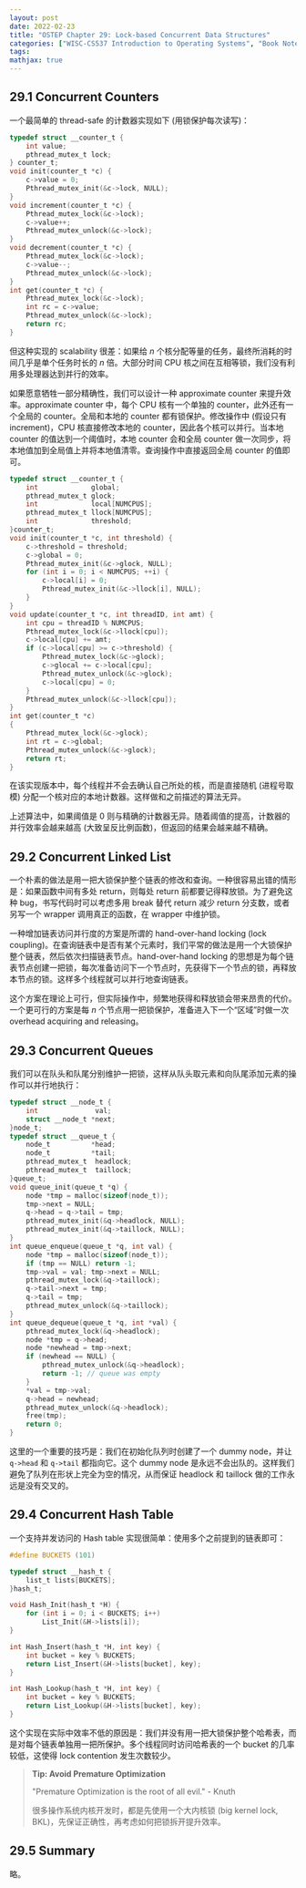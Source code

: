 ```yaml
---
layout: post
date: 2022-02-23
title: "OSTEP Chapter 29: Lock-based Concurrent Data Structures"
categories: ["WISC-CS537 Introduction to Operating Systems", "Book Notes"]
tags: 
mathjax: true
---
```


## 29.1 Concurrent Counters

一个最简单的 thread-safe 的计数器实现如下 (用锁保护每次读写)：

<!-- more -->

```c
typedef struct __counter_t {
    int value;
    pthread_mutex_t lock;
} counter_t;
void init(counter_t *c) {
    c->value = 0;
    Pthread_mutex_init(&c->lock, NULL);
}
void increment(counter_t *c) {
    Pthread_mutex_lock(&c->lock);
    c->value++;
    Pthread_mutex_unlock(&c->lock);
}
void decrement(counter_t *c) {
    Pthread_mutex_lock(&c->lock);
    c->value--;
    Pthread_mutex_unlock(&c->lock);
}
int get(counter_t *c) {
    Pthread_mutex_lock(&c->lock);
    int rc = c->value;
    Pthread_mutex_unlock(&c->lock);
    return rc;
}
```

但这种实现的 scalability 很差：如果给 $n$ 个核分配等量的任务，最终所消耗的时间几乎是单个任务时长的 $n$ 倍。大部分时间 CPU 核之间在互相等锁，我们没有利用多处理器达到并行的效率。

如果愿意牺牲一部分精确性，我们可以设计一种 approximate counter 来提升效率。approximate counter 中，每个 CPU 核有一个单独的 counter，此外还有一个全局的 counter。全局和本地的 counter 都有锁保护。修改操作中 (假设只有 increment)，CPU 核直接修改本地的 counter，因此各个核可以并行。当本地 counter 的值达到一个阈值时，本地 counter 会和全局 counter 做一次同步，将本地值加到全局值上并将本地值清零。查询操作中直接返回全局 counter 的值即可。

```c
typedef struct __counter_t {
    int             global;
    pthread_mutex_t glock;
    int             local[NUMCPUS];
    pthread_mutex_t llock[NUMCPUS];
    int             threshold;
}counter_t;
void init(counter_t *c, int threshold) {
    c->threshold = threshold;
    c->global = 0;
    Pthread_mutex_init(&c->glock, NULL);
    for (int i = 0; i < NUMCPUS; ++i) {
        c->local[i] = 0;
        Pthread_mutex_init(&c->llock[i], NULL);
    }
}
void update(counter_t *c, int threadID, int amt) {
    int cpu = threadID % NUMCPUS;
    Pthread_mutex_lock(&c->llock[cpu]);
    c->local[cpu] += amt;
    if (c->local[cpu] >= c->threshold) {
        Pthread_mutex_lock(&c->glock);
        c->glocal += c->local[cpu];
        Pthread_mutex_unlock(&c->glock);
        c->local[cpu] = 0;
    }
    Pthread_mutex_unlock(&c->llock[cpu]);
}
int get(counter_t *c)
{
    Pthread_mutex_lock(&c->glock);
    int rt = c->global;
    Pthread_mutex_unlock(&c->glock);
    return rt;
}
```

在该实现版本中，每个线程并不会去确认自己所处的核，而是直接随机 (进程号取模) 分配一个核对应的本地计数器。这样做和之前描述的算法无异。

上述算法中，如果阈值是 0 则与精确的计数器无异。随着阈值的提高，计数器的并行效率会越来越高 (大致呈反比例函数)，但返回的结果会越来越不精确。

## 29.2 Concurrent Linked List

一个朴素的做法是用一把大锁保护整个链表的修改和查询。一种很容易出错的情形是：如果函数中间有多处 return，则每处 return 前都要记得释放锁。为了避免这种 bug，书写代码时可以考虑多用 break 替代 return 减少 return 分支数，或者另写一个 wrapper 调用真正的函数，在 wrapper 中维护锁。

一种增加链表访问并行度的方案是所谓的 hand-over-hand locking (lock coupling)。在查询链表中是否有某个元素时，我们平常的做法是用一个大锁保护整个链表，然后依次扫描链表节点。hand-over-hand locking 的思想是为每个链表节点创建一把锁，每次准备访问下一个节点时，先获得下一个节点的锁，再释放本节点的锁。这样多个线程就可以并行地查询链表。

这个方案在理论上可行，但实际操作中，频繁地获得和释放锁会带来昂贵的代价。一个更可行的方案是每 $n$ 个节点用一把锁保护，准备进入下一个“区域”时做一次 overhead acquiring and releasing。

## 29.3 Concurrent Queues

我们可以在队头和队尾分别维护一把锁，这样从队头取元素和向队尾添加元素的操作可以并行地执行：

```c
typedef struct __node_t {
    int              val;
    struct __node_t *next;
}node_t;
typedef struct __queue_t {
    node_t          *head;
    node_t          *tail;
    pthread_mutex_t  headlock;
    pthread_mutex_t  taillock;
}queue_t;
void queue_init(queue_t *q) {
    node *tmp = malloc(sizeof(node_t));
    tmp->next = NULL;
    q->head = q->tail = tmp;
    pthread_mutex_init(&q->headlock, NULL);
    pthread_mutex_init(&q->taillock, NULL);
}
int queue_enqueue(queue_t *q, int val) {
    node *tmp = malloc(sizeof(node_t));
    if (tmp == NULL) return -1;
    tmp->val = val; tmp->next = NULL;
    pthread_mutex_lock(&q->taillock);
    q->tail->next = tmp;
    q->tail = tmp;
    pthread_mutex_unlock(&q->taillock);
}
int queue_dequeue(queue_t *q, int *val) {
    pthread_mutex_lock(&q->headlock);
    node *tmp = q->head;
    node *newhead = tmp->next;
    if (newhead == NULL) {
        pthread_mutex_unlock(&q->headlock);
        return -1; // queue was empty
    }
    *val = tmp->val;
    q->head = newhead;
    pthread_mutex_unlock(&q->headlock);
    free(tmp);
    return 0;
}
```

这里的一个重要的技巧是：我们在初始化队列时创建了一个 dummy node，并让 `q->head` 和 `q->tail` 都指向它。这个 dummy node 是永远不会出队的。这样我们避免了队列在形状上完全为空的情况，从而保证 headlock 和 taillock 做的工作永远是没有交叉的。

## 29.4 Concurrent Hash Table

一个支持并发访问的 Hash table 实现很简单：使用多个之前提到的链表即可：

```c
#define BUCKETS (101)

typedef struct __hash_t {
    list_t lists[BUCKETS];
}hash_t;

void Hash_Init(hash_t *H) {
    for (int i = 0; i < BUCKETS; i++)
        List_Init(&H->lists[i]);
}

int Hash_Insert(hash_t *H, int key) {
    int bucket = key % BUCKETS;
    return List_Insert(&H->lists[bucket], key);
}

int Hash_Lookup(hash_t *H, int key) {
    int bucket = key % BUCKETS;
    return List_Lookup(&H->lists[bucket], key);
}
```

这个实现在实际中效率不低的原因是：我们并没有用一把大锁保护整个哈希表，而是对每个链表单独用一把所保护。多个线程同时访问哈希表的一个 bucket 的几率较低，这使得 lock contention 发生次数较少。

> **Tip: Avoid Premature Optimization**
>
> "Premature Optimization is the root of all evil." - Knuth
>
> 很多操作系统内核开发时，都是先使用一个大内核锁 (big kernel lock, BKL)，先保证正确性，再考虑如何把锁拆开提升效率。

## 29.5 Summary

略。

